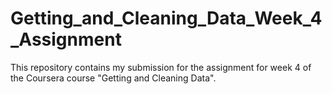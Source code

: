 # Getting_and_Cleaning_Data_Week_4_Assignment
This repository contains my submission for the assignment for week 4 of the Coursera course "Getting and Cleaning Data".
